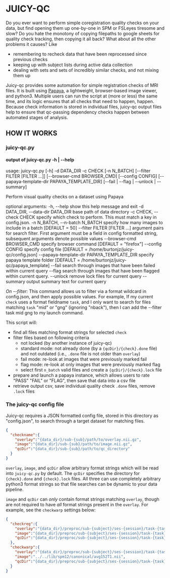 # JUICY-QC #

Do you ever want to perform simple coregistration quality checks on your data, but find opening them up one-by-one in SPM or FSLeyes tiresome and slow? Do you hate the monotony of copying filepaths to google sheets for quality check tracking, then copying it all back? What about all the other problems it causes? Like

* remembering to recheck data that have been reprocessed since previous checks
* keeping up with subject lists during active data collection
* dealing with sets and sets of incredibly similar checks, and not mixing them up

Juicy-qc provides some automation for simple registration checks of MRI files. It is built using [Papaya](http://mangoviewer.com/papaya.html), a lightweight, browser-based image viewer, and python3. Multiple users can run the script at (more or less) the same time, and its logic ensures that all checks that need to happen, happen. Because check information is stored in individual files, juicy-qc output files help to ensure that qc-passing dependency checks happen between automated stages of analysis.

## HOW IT WORKS ##

### juicy-qc.py ###

#### output of juicy-qc.py -h | --help ####
usage: juicy-qc.py [-h] -d DATA_DIR -c CHECK [-n N_BATCH] [--filter FILTER [FILTER ...]] [--browser-cmd BROWSER_CMD]
                   [--config CONFIG] [--papaya-template-dir PAPAYA_TEMPLATE_DIR] [--fail | --flag | --unlock | --summary]

Perform visual quality checks on a dataset using Papaya

optional arguments:
  -h, --help            show this help message and exit
  -d DATA_DIR, --data-dir DATA_DIR
                        base path of data directory
  -c CHECK, --check CHECK
                        specify which check to perform. This must match a key in config.json.
  -n N_BATCH, --n-batch N_BATCH
                        specify how many images to include in a batch [DEFAULT = 50]
  --filter FILTER [FILTER ...]
                        argument pairs for search filter. First argument must be a field in config formatted string,
                        subsequent arguments denote possible values
  --browser-cmd BROWSER_CMD
                        specify browser command [DEFAULT = "firefox"]
  --config CONFIG       specify config file [DEFAULT = /home/burtonjz/juicy-qc/config.json]
  --papaya-template-dir PAPAYA_TEMPLATE_DIR
                        specify papaya template folder [DEFAULT = /home/burtonjz/juicy-qc/papaya_template]
  --fail                search through images that have been failed within current query
  --flag                search through images that have been flagged within current query.
  --unlock              remove lock files for current query
  --summary             output summary text for current query

*On --filter:* This command allows us to filter via a format wildcard in config.json, and then apply possible values. For example, If my current `check` uses a format fieldname `task`, and I only want to search for files matching `task` "mid" or "gng" (ignoring "nback"), then I can add the --filter task mid gng to my launch command.

This script will:
* find all files matching format strings for selected `check`
* filter files based on following criteria
  * not locked (by another instance of juicy-qc)
  * standard mode: not already done (by a `{qcDir}/{check}.done` file) and not outdated (i.e., `.done` file is not older than `overlay`)
  * fail mode: re-look at images that were previously marked fail
  * flag mode: re-look at only images that were previously marked flag
  * select first `n_batch` valid files and create a `{qcDir}/{check}.lock` file
* prepare and launch a papaya instance, which allows users to rate "PASS" "FAIL" or "FLAG", then save that data into a csv file
* retrieve output csv, save individual quality check `.done` files, remove `.lock` files

### The juicy-qc config file ###

Juicy-qc requires a JSON formatted config file, stored in this directory as "config.json", to search through a target dataset for matching files.

```json
{
  "checkname":{
    "overlay":"{data_dir}/sub-{sub}/path/to/overlay.nii.gz",
    "image":"{data_dir}/sub-{sub}/path/to/image.nii.gz",
    "qcDir":"{data_dir}/sub-{sub}/path/to/qc_directory"
  }
}
```

`overlay`, `image`, and `qcDir` allow arbitrary format strings which will be read into `juicy-qc.py` by default. The `qcDir` specifies the directory for `{check}.done` and `{check}.lock` files. All three can use completely arbitrary python3 format strings so that file searches can be dynamic to your data pipeline.

`image` and `qcDir` can *only* contain format strings matching `overlay`, though are not required to have *all* format strings present in the `overlay`. For example, see the `checkwarp` settings below:

```json
{
  "checkreg":{
    "overlay":"{data_dir}/preproc/sub-{subject}/ses-{session}/task-{task}/acq-{acq}/run-{run}/sub-{subject}_ses-{session}_task-{task}_acq-{acq}_run-{run}_boldref.nii.gz",
    "image":"{data_dir}/preproc/sub-{subject}/ses-{session}/task-{task}/acq-{acq}/run-{run}/T1w.nii.gz",
    "qcDir":"{data_dir}/preproc/sub-{subject}/ses-{session}/task-{task}/acq-{acq}/run-{run}/QC"
  },
  "checkwarp":{
    "overlay":"{data_dir}/preproc/sub-{subject}/ses-{session}/task-{task}/acq-{acq}/run-{run}/sub-{subject}_ses-{session}_task-{task}_acq-{acq}_run-{run}_wutpboldref.nii.gz",
    "image":"../../lib/spm12/canonical/avg152T1.nii",
    "qcDir":"{data_dir}/preproc/sub-{subject}/ses-{session}/task-{task}/acq-{acq}/run-{run}/QC"
  }
}
```
